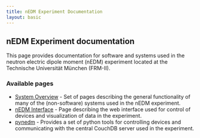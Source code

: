 ```yaml
---
title: nEDM Experiment Documentation 
layout: basic
---
```


## nEDM Experiment documentation

This page provides documentation for software and systems used in the neutron
electric dipole moment (nEDM) experiment located at the Technische Universität
München (FRM-II).

### Available pages
* [System Overview](System-Overview) - Set of pages describing the
general functionality of many of the (non-software) systems used in the nEDM
experiment.
* [nEDM Interface](nEDM-Interface) - Page describing the web interface used for
control of devices and visualization of data in the experiment.
* [pynedm](Python-Slow-Control) - Provides a set of python tools for controlling devices and communicating with the central CouchDB server used in the experiment.

